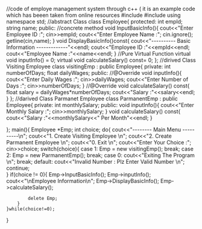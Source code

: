 //code of employe management system through c++ ( it is an example code which has beeen taken from online resources 
#include<iostream>
#include<string>
using namespace std;
//abstract Class
class Employee{
	protected:
		int empId;
		string name;
	public:
		//concrete method
		void InputBasicInfo(){
			cout<<"Enter Employee ID :";
			cin>>empId;
			cout<<"Enter Employee Name :";
			cin.ignore();
			getline(cin,name);
		}
		void DisplayBasicInfo()const{
			cout<<"---------- Basic Information -------------"<<endl;
			cout<<"Employee ID :"<<empId<<endl;
			cout<<"Employee Name :"<<name<<endl;
		}
		//Pure Virtual Function
		virtual void inputInfo() = 0;
		virtual void calculateSalary() const= 0;
};
//dirived Class Visiting Employee 
class visitingEmp : public Employee{
	private:
		int numberOfDays;
		float dailyWages;
	public:
		//@Override
		void inputInfo(){
			cout<<"Enter Daily Wages :";
			cin>>dailyWages;
			cout<<"Enter Number of Days :";
			cin>>numberOfDays;
		}
		//@Override
		void calculateSalary() const{
			float salary = dailyWages*numberOfDays;
			cout<<"Salary :"<<salary<<endl;
		}
};
//darived Class Parmanet Employee 
class ParmanentEmp : public Employee{
	private:
		int monthlySalary;
	public:
		void inputInfo(){
			cout<<"Enter Monthly Salary :";
			cin>>monthlySalary;
			}
		void calculateSalary() const{
			cout<<"Salary :"<<monthlySalary<<" Per Month"<<endl;
		}
		
};
main(){
	Employee *Emp;
	int choice;
	do{
		cout<<"-------- Main Menu ----------\n";
		cout<<"1. Create Visiting Employee \n";
		cout<<"2. Create Parmanent Employee \n";
		cout<<"0. Exit \n";
		cout<<"Enter Your Choice :";
		cin>>choice;
		switch(choice){
			case 1:
				Emp = new visitingEmp();
				break;
			case 2:
				Emp = new ParmanentEmp();
				break;
			case 0:
				cout<<"Exiting The Program \n";
				break;
			default:
				cout<<"Invalid Number : Plz Enter Valid Number \n";
				continue;				
		}
		if(choice != 0){
			Emp->InputBasicInfo();
			Emp->inputInfo();
			cout<<"\nEmployee Information\n";
			Emp->DisplayBasicInfo();
			Emp->calculateSalary();
			
			delete Emp;
		}
	}while(choice!=0);	
	
}
